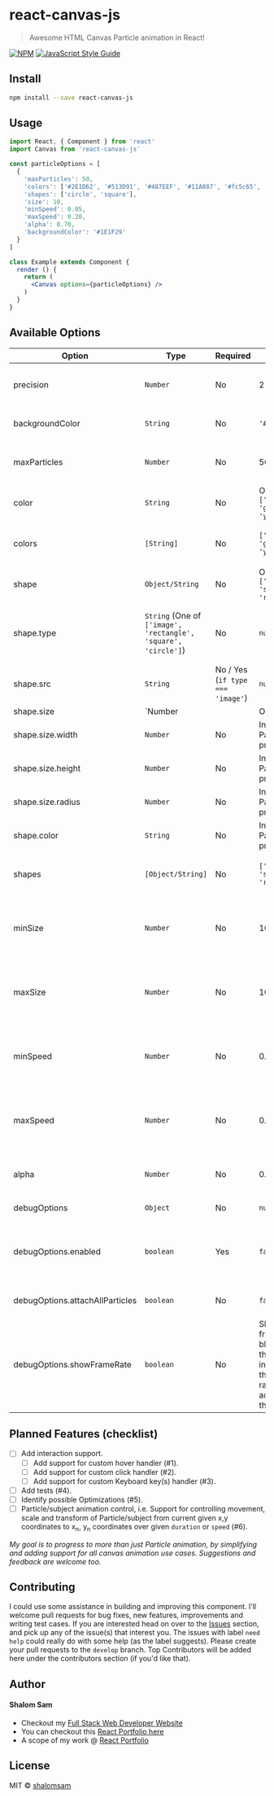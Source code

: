 # react-canvas-js

> Awesome HTML Canvas Particle animation in React!

[![NPM](https://img.shields.io/npm/v/react-canvas-js.svg)](https://www.npmjs.com/package/react-canvas-js) [![JavaScript Style Guide](https://img.shields.io/badge/code_style-standard-brightgreen.svg)](https://standardjs.com)

## Install

```bash
npm install --save react-canvas-js
```

## Usage

```jsx
import React, { Component } from 'react'
import Canvas from 'react-canvas-js'

const particleOptions = [
  {
    'maxParticles': 50,
    'colors': ['#2E1D62', '#513D91', '#487EEF', '#11A887', '#fc5c65', '#fed330'],
    'shapes': ['circle', 'square'],
    'size': 10,
    'minSpeed': 0.05,
    'maxSpeed': 0.20,
    'alpha': 0.70,
    'backgroundColor': '#1E1F29'
  }
]

class Example extends Component {
  render () {
    return (
      <Canvas options={particleOptions} />
    )
  }
}
```

## Available Options

Option | Type | Required | Default | Description
------ | ---- | -------- | ------- | -----------
precision | `Number` | No | 2 | The precision to use for all float values in the component.
backgroundColor | `String` | No | `'#f1f1f1'` | The background color for the canvas.
maxParticles | `Number` | No | 50 | Maximum number of particles to include in Animation.
color | `String` | No | One of `['red', 'green', 'yellow']`  | The color for all Particles.
colors | `[String]` | No | `['red', 'green', 'yellow']` | The range of colors to randomly pick for each particle.
shape | `Object/String` | No | One of `['circle', 'square', 'rectangle']` | The Shape of the particle.
shape.type | `String` (One of `['image', 'rectangle', 'square', 'circle']`) | No | `null` | The shape type (supported shapes are `['image', 'rectangle', 'square', 'circle']`).
shape.src | `String` | No / Yes (`if type === 'image'`) | `null` | The image src, if type is set to image.
shape.size | `Number || Object` | No | Inherits Parent `size` property. | The size of the particle.
shape.size.width | `Number` | No | Inherits Parent `size` property. | The width of the particle.
shape.size.height | `Number` | No | Inherits Parent `size` property. | The height of the particle.
shape.size.radius | `Number` | No | Inherits Parent `size` property. | The radius of the particle if shape is 'circle'.
shape.color | `String` | No | Inherits Parent `color` property.
shapes | `[Object/String]` | No | `['circle', 'square', 'rectangle']` | The range of shapes to randomly pick for each particle.
minSize | `Number` | No | 10 | The minimum size (range) for the particle sizes, to be picked at random (if `size` not defined).
maxSize | `Number` | No | 10 | The maximum size (range) for the particle sizes, to be picked at random (if `size` not defined).
minSpeed | `Number` | No | 0.05 | The speed for each particle is taken at random in between the min(Speed) / max(Speed) range
maxSpeed | `Number` | No | 0.09 | The speed for each particle is taken at random in between the `min(Speed)` / `max(Speed)` range
alpha | `Number` | No | 0.5 | The alpha/transparency for the canvas particles/elements.
debugOptions | `Object` | No | `null` | Developer Debugging options
debugOptions.enabled | `boolean` | Yes | `false` | Enables debugging, and binds a Particle object to `window.Particle` to inspect.
debugOptions.attachAllParticles | `boolean` | No | `false` | Binds all the Particle objects to `window.Particles`.
debugOptions.showFrameRate | `boolean` | No | Shows a frame rate blurb over the canvas, indicating the frame rate achieved by that canvas.

## Planned Features (checklist)

- [ ] Add interaction support.
  - [ ] Add support for custom hover handler (#1).
  - [ ] Add support for custom click handler (#2).
  - [ ] Add support for custom Keyboard key(s) handler (#3).
- [ ] Add tests (#4).
- [ ] Identify possible Optimizations (#5).
- [ ] Particle/subject animation control, i.e. Support for controlling movement, scale and transform of Particle/subject from current given x,y coordinates to x<sub>n</sub>, y<sub>n</sub> coordinates over given `duration` or `speed` (#6).

*My goal is to progress to more than just Particle animation, by simplifying and adding support for all canvas animation use cases. Suggestions and feedback are welcome too.*

## Contributing

I could use some assistance in building and improving this component. I'll welcome pull requests for bug fixes, new features, improvements and writing test cases. If you are interested head on over to the [Issues](https://github.com/shalomsam/react-canvas-js/issues) section, and pick up any of the issue(s) that interest you. The issues with label `need help` could really do with some help (as the label suggests). Please create your pull requests to the `develop` branch. Top Contributors will be added here under the contributors section (if you'd like that).


## Author

#### Shalom Sam
+ Checkout my <a href="https://shalomsam.com" title="Full Stack Web Developer, UI/UX Javascript Specialist" target="_blank">Full Stack Web Developer Website</a>
+ You can checkout this <a href="http://react.shalomsam.com" title="Full Stack Developer, Angular Portfolio" target="_blank">React Portfolio here</a>
+ A scope of my work @ <a title="Web Software Developer Portfolio" target="_blank" href="https://react.shalomsam.com/portfolio">React Portfolio</a>

## License

MIT © [shalomsam](https://github.com/shalomsam)

